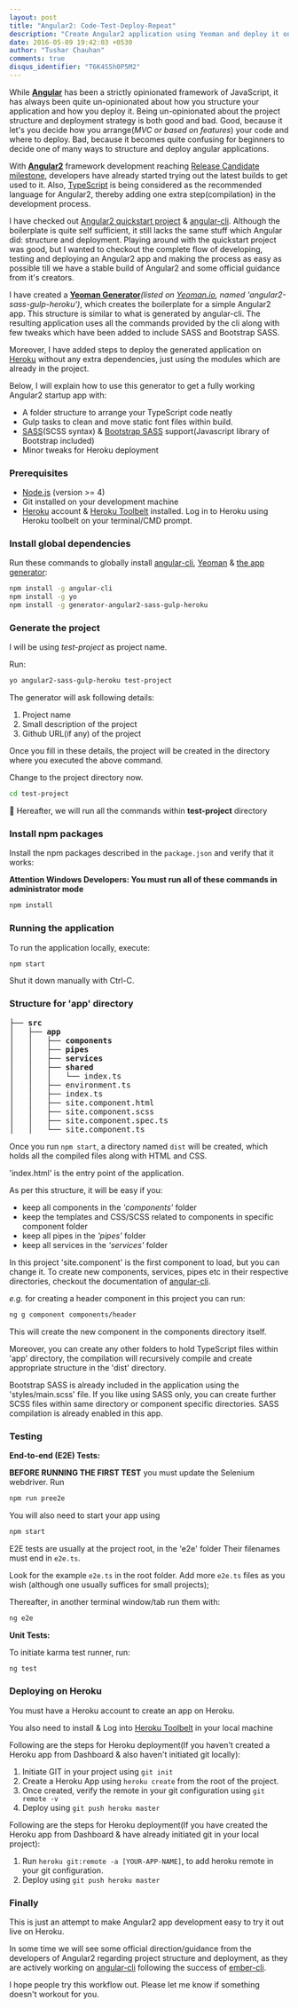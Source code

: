 ```yaml
---
layout: post
title: "Angular2: Code-Test-Deploy-Repeat"
description: "Create Angular2 application using Yeoman and deploy it on Heroku"
date: 2016-05-09 19:42:03 +0530
author: "Tushar Chauhan"
comments: true
disqus_identifier: "T6K4S5h0P5M2"
---
```


While [**Angular**](https://angularjs.org/) has been a strictly opinionated framework of JavaScript, it has always been quite un-opinionated about how you structure your application and how you deploy it. Being un-opinionated about the project structure and deployment strategy is both good and bad. Good, because it let's you decide how you arrange(_MVC or based on features_) your code and where to deploy. Bad, because it becomes quite confusing for beginners to decide one of many ways to structure and deploy angular applications.

With [**Angular2**](https://angular.io/) framework development reaching [Release Candidate milestone](https://github.com/angular/angular/milestones), developers have already started trying out the latest builds to get used to it. Also, [TypeScript](http://www.typescriptlang.org) is being considered as the recommended language for Angular2, thereby adding one extra step(compilation) in the development process.

I have checked out [Angular2 quickstart project](https://github.com/angular/quickstart) & [angular-cli](https://github.com/angular/angular-cli). Although the boilerplate is quite self sufficient, it still lacks the same stuff which Angular did: structure and deployment. Playing around with the quickstart project was good, but I wanted to checkout the complete flow of developing, testing and deploying an Angular2 app and making the process as easy as possible till we have a stable build of Angular2 and some official guidance from it's creators.

I have created a **[Yeoman Generator](https://www.npmjs.com/package/generator-angular2-sass-gulp-heroku)**_(listed on [Yeoman.io](http://yeoman.io/generators/), named 'angular2-sass-gulp-heroku')_, which creates the boilerplate for a simple Angular2 app. This structure is similar to what is generated by angular-cli. The resulting application uses all the commands provided by the cli along with few tweaks which have been added to include SASS and Bootstrap SASS.

Moreover, I have added steps to deploy the generated application on [Heroku](https://www.heroku.com) without any extra dependencies, just using the modules which are already in the project.

Below, I will explain how to use this generator to get a fully working Angular2 startup app with:

* A folder structure to arrange your TypeScript code neatly
* Gulp tasks to clean and move static font files within build.
* [SASS](http://sass-lang.com/)(SCSS syntax) & [Bootstrap SASS](https://github.com/twbs/bootstrap-sass) support(Javascript library of Bootstrap included)
* Minor tweaks for Heroku deployment

### Prerequisites

* [Node.js](https://nodejs.org/) (version >= 4)
* Git installed on your development machine
* [Heroku](https://www.heroku.com) account & [Heroku Toolbelt](https://toolbelt.heroku.com) installed. Log in to Heroku using Heroku toolbelt on your terminal/CMD prompt.

### Install global dependencies

Run these commands to globally install [angular-cli](https://github.com/angular/angular-cli), [Yeoman](http://yeoman.io) & [the app generator](https://www.npmjs.com/package/generator-angular2-sass-gulp-heroku):

```sh
npm install -g angular-cli
npm install -g yo
npm install -g generator-angular2-sass-gulp-heroku
```

### Generate the project
I will be using _test-project_ as project name.

Run:

```sh
yo angular2-sass-gulp-heroku test-project
```

The generator will ask following details:

1. Project name
2. Small description of the project
3. Github URL(if any) of the project

Once you fill in these details, the project will be created in the directory where you executed the above command.

Change to the project directory now.

```sh
cd test-project
```
🔴 Hereafter, we will run all the commands within **test-project** directory

### Install npm packages

Install the npm packages described in the `package.json` and verify that it works:

**Attention Windows Developers:  You must run all of these commands in administrator mode**

```sh
npm install
```

### Running the application

To run the application locally, execute:

```sh
npm start
```
Shut it down manually with Ctrl-C.

### Structure for 'app' directory

<pre>
├── <b>src</b>
│   ├── <b>app</b>
│   │   ├── <b>components</b>
│   │   ├── <b>pipes</b>
│   │   ├── <b>services</b>
│   │   ├── <b>shared</b>
│   │   │   └── index.ts
│   │   ├── environment.ts
│   │   ├── index.ts
│   │   ├── site.component.html
│   │   ├── site.component.scss
│   │   ├── site.component.spec.ts
│   │   └── site.component.ts
</pre>

Once you run `npm start`, a directory named `dist` will be created, which holds all the compiled files along with HTML and CSS.

'index.html' is the entry point of the application.

As per this structure, it will be easy if you:

* keep all components in the _'components'_ folder
* keep the templates and CSS/SCSS related to components in specific component folder
* keep all pipes in the _'pipes'_ folder
* keep all services in the _'services'_ folder

In this project 'site.component' is the first component to load, but you can change it.
To create new components, services, pipes etc in their respective directories, checkout the documentation of [angular-cli](https://github.com/angular/angular-cli).

_e.g._ for creating a header component in this project you can run:

```sh
ng g component components/header
```

This will create the new component in the components directory itself.

Moreover, you can create any other folders to hold TypeScript files within 'app' directory, the compilation will recursively compile and create appropriate structure in the 'dist' directory.

Bootstrap SASS is already included in the application using the 'styles/main.scss' file. If you like using SASS only, you can create further SCSS files within same directory or component specific directories. SASS compilation is already enabled in this app.

### Testing

**End-to-end (E2E) Tests:**

**BEFORE RUNNING THE FIRST TEST** you must update the Selenium webdriver. Run

```sh
npm run pree2e
```

You will also need to start your app using

```sh
npm start
```

E2E tests are usually at the project root, in the 'e2e' folder
Their filenames must end in `e2e.ts`.

Look for the example `e2e.ts` in the root folder.
Add more `e2e.ts` files as you wish (although one usually suffices for small projects);

Thereafter, in another terminal window/tab run them with:

```sh
ng e2e
```

**Unit Tests:**

To initiate karma test runner, run:

```sh
ng test
```

### Deploying on Heroku
You must have a Heroku account to create an app on Heroku.

You also need to install & Log into [Heroku Toolbelt](https://toolbelt.heroku.com/) in your local machine

Following are the steps for Heroku deployment(If you haven't created a Heroku app from  Dashboard & also haven't initiated git locally):

1. Initiate GIT in your project using `git init`
2. Create a Heroku App using `heroku create` from the root of the project.
3. Once created, verify the remote in your git configuration using `git remote -v`
4. Deploy using `git push heroku master`

Following are the steps for Heroku deployment(If you have created the Heroku app from Dashboard & have already initiated git in your local project):

1. Run `heroku git:remote -a [YOUR-APP-NAME]`, to add heroku remote in your git configuration.
2. Deploy using `git push heroku master`

### Finally

This is just an attempt to make Angular2 app development easy to try it out live on Heroku.

In some time we will see some official direction/guidance from the developers of Angular2 regarding project structure and deployment, as they are actively working on [angular-cli](https://github.com/angular/angular-cli) following the success of [ember-cli](http://ember-cli.com).

I hope people try this workflow out. Please let me know if something doesn't workout for you.
